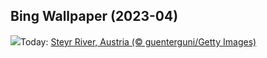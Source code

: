 ## Bing Wallpaper (2023-04)
![](https://www.bing.com/th?id=OHR.SteyrRiver_EN-CA3898889206_UHD.jpg&w=1000)Today: [Steyr River, Austria (© guenterguni/Getty Images)](https://www.bing.com/th?id=OHR.SteyrRiver_EN-CA3898889206_UHD.jpg)